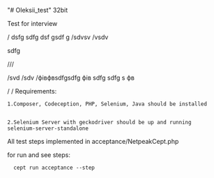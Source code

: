 "# Oleksii_test" 32bit


Test for interview


/
dsfg
sdfg
dsf
gsdf
g
/sdvsv
/vsdv

sdfg

///

/svd
/sdv
/фівфвsdfgsdfg
фів
sdfg
sdfg
s
фв

/
/
Requirements:


    1.Composer, Codeception, PHP, Selenium, Java should be installed
  
  
    2.Selenium Server with geckodriver should be up and running
    selenium-server-standalone



All test steps implemented in acceptance/NetpeakCept.php
  
  
   for run and see steps:
    
    
      cept run acceptance --step

